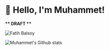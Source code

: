 <!-- ![image](https://github.com/fatihbalsoy/fatihbalsoy/blob/master/dino.gif) -->
<h1>👋 Hello, I'm Muhammet!</h1>

<b>** DRAFT **</b>

<img src="https://komarev.com/ghpvc/?username=fatihbalsoy" alt="Fatih Balsoy"/>

![Muhammet's Github stats](https://github-readme-stats.vercel.app/api?username=fatihbalsoy&show_icons=true&count_private=true&bg_color=0E1116&text_color=fff&hide_border=true)
